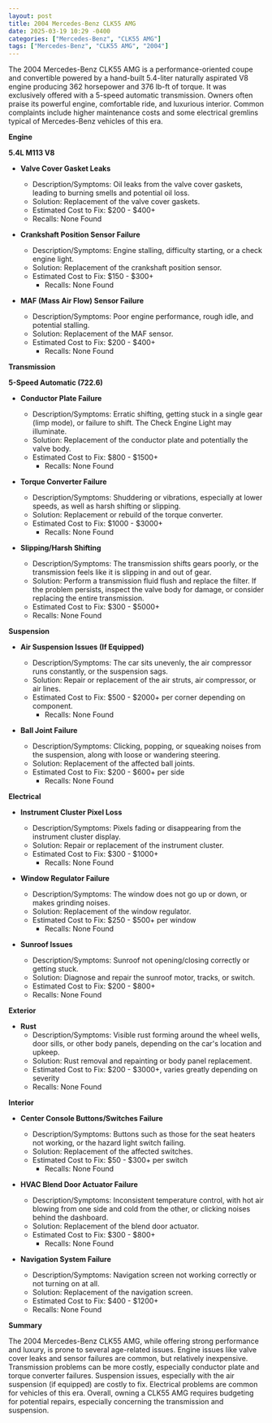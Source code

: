 ```yaml
---
layout: post
title: 2004 Mercedes-Benz CLK55 AMG
date: 2025-03-19 10:29 -0400
categories: ["Mercedes-Benz", "CLK55 AMG"]
tags: ["Mercedes-Benz", "CLK55 AMG", "2004"]
---
```

The 2004 Mercedes-Benz CLK55 AMG is a performance-oriented coupe and convertible powered by a hand-built 5.4-liter naturally aspirated V8 engine producing 362 horsepower and 376 lb-ft of torque. It was exclusively offered with a 5-speed automatic transmission. Owners often praise its powerful engine, comfortable ride, and luxurious interior. Common complaints include higher maintenance costs and some electrical gremlins typical of Mercedes-Benz vehicles of this era.

**Engine**

**5.4L M113 V8**

*   **Valve Cover Gasket Leaks**
    *   Description/Symptoms: Oil leaks from the valve cover gaskets, leading to burning smells and potential oil loss.
    *   Solution: Replacement of the valve cover gaskets.
    *   Estimated Cost to Fix: $200 - $400+
    * Recalls: None Found

*   **Crankshaft Position Sensor Failure**
    *   Description/Symptoms: Engine stalling, difficulty starting, or a check engine light.
    *   Solution: Replacement of the crankshaft position sensor.
    *   Estimated Cost to Fix: $150 - $300+
        * Recalls: None Found

*   **MAF (Mass Air Flow) Sensor Failure**
    *   Description/Symptoms: Poor engine performance, rough idle, and potential stalling.
    *   Solution: Replacement of the MAF sensor.
    *   Estimated Cost to Fix: $200 - $400+
        * Recalls: None Found

**Transmission**

**5-Speed Automatic (722.6)**

*   **Conductor Plate Failure**
    *   Description/Symptoms: Erratic shifting, getting stuck in a single gear (limp mode), or failure to shift. The Check Engine Light may illuminate.
    *   Solution: Replacement of the conductor plate and potentially the valve body.
    *   Estimated Cost to Fix: $800 - $1500+
        * Recalls: None Found

*   **Torque Converter Failure**
    *   Description/Symptoms: Shuddering or vibrations, especially at lower speeds, as well as harsh shifting or slipping.
    *   Solution: Replacement or rebuild of the torque converter.
    *   Estimated Cost to Fix: $1000 - $3000+
        * Recalls: None Found

*   **Slipping/Harsh Shifting**
    *   Description/Symptoms: The transmission shifts gears poorly, or the transmission feels like it is slipping in and out of gear.
    *   Solution: Perform a transmission fluid flush and replace the filter. If the problem persists, inspect the valve body for damage, or consider replacing the entire transmission.
    *   Estimated Cost to Fix: $300 - $5000+
    * Recalls: None Found

**Suspension**

*   **Air Suspension Issues (If Equipped)**
    *   Description/Symptoms: The car sits unevenly, the air compressor runs constantly, or the suspension sags.
    *   Solution: Repair or replacement of the air struts, air compressor, or air lines.
    *   Estimated Cost to Fix: $500 - $2000+ per corner depending on component.
        * Recalls: None Found

*   **Ball Joint Failure**
    *   Description/Symptoms: Clicking, popping, or squeaking noises from the suspension, along with loose or wandering steering.
    *   Solution: Replacement of the affected ball joints.
    *   Estimated Cost to Fix: $200 - $600+ per side
        * Recalls: None Found

**Electrical**

*   **Instrument Cluster Pixel Loss**
    *   Description/Symptoms: Pixels fading or disappearing from the instrument cluster display.
    *   Solution: Repair or replacement of the instrument cluster.
    *   Estimated Cost to Fix: $300 - $1000+
        * Recalls: None Found

*   **Window Regulator Failure**
    *   Description/Symptoms: The window does not go up or down, or makes grinding noises.
    *   Solution: Replacement of the window regulator.
    *   Estimated Cost to Fix: $250 - $500+ per window
        * Recalls: None Found

*   **Sunroof Issues**
    *   Description/Symptoms: Sunroof not opening/closing correctly or getting stuck.
    *   Solution: Diagnose and repair the sunroof motor, tracks, or switch.
    *   Estimated Cost to Fix: $200 - $800+
    * Recalls: None Found

**Exterior**

*   **Rust**
    *   Description/Symptoms: Visible rust forming around the wheel wells, door sills, or other body panels, depending on the car's location and upkeep.
    *   Solution: Rust removal and repainting or body panel replacement.
    *   Estimated Cost to Fix: $200 - $3000+, varies greatly depending on severity
    * Recalls: None Found

**Interior**

*   **Center Console Buttons/Switches Failure**
    *   Description/Symptoms: Buttons such as those for the seat heaters not working, or the hazard light switch failing.
    *   Solution: Replacement of the affected switches.
    *   Estimated Cost to Fix: $50 - $300+ per switch
        * Recalls: None Found

*   **HVAC Blend Door Actuator Failure**
    *   Description/Symptoms: Inconsistent temperature control, with hot air blowing from one side and cold from the other, or clicking noises behind the dashboard.
    *   Solution: Replacement of the blend door actuator.
    *   Estimated Cost to Fix: $300 - $800+
        * Recalls: None Found

*   **Navigation System Failure**
    *   Description/Symptoms: Navigation screen not working correctly or not turning on at all.
    *   Solution: Replacement of the navigation screen.
    *   Estimated Cost to Fix: $400 - $1200+
    * Recalls: None Found

**Summary**

The 2004 Mercedes-Benz CLK55 AMG, while offering strong performance and luxury, is prone to several age-related issues. Engine issues like valve cover leaks and sensor failures are common, but relatively inexpensive. Transmission problems can be more costly, especially conductor plate and torque converter failures. Suspension issues, especially with the air suspension (if equipped) are costly to fix. Electrical problems are common for vehicles of this era. Overall, owning a CLK55 AMG requires budgeting for potential repairs, especially concerning the transmission and suspension.

